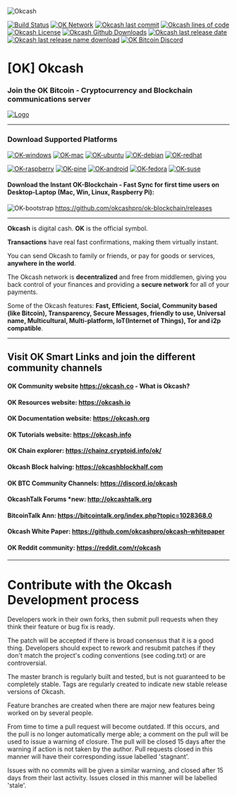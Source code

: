 
<img alt="Okcash" src="https://i.imgur.com/9N1ZIVK.jpg">

[![Build Status](https://img.shields.io/travis/okcashpro/okcash/master?style=for-the-badge)](https://travis-ci.com/okcashpro/okcash) [![OK Network](https://img.shields.io/badge/network%20status-stable-brightgreen.svg?style=for-the-badge)](http://explorer.okcash.co) [![Okcash last commit](https://img.shields.io/github/last-commit/okcashpro/okcash?style=for-the-badge)](https://github.com/okcashpro/okcash) [![Okcash lines of code](https://img.shields.io/tokei/lines/github/okcashpro/okcash?style=for-the-badge)](https://github.com/okcashpro/okcash) [![Okcash License](https://img.shields.io/github/license/okcashpro/okcash?color=gre&style=for-the-badge)](https://github.com/okcashpro/okcash/blob/master/COPYING) [![Okcash Github Downloads](https://img.shields.io/github/downloads/okcashpro/okcash/total.svg?style=for-the-badge)](https://github.com/okcashpro/okcash) [![Okcash last release date](https://img.shields.io/github/release-date/okcashpro/okcash?color=gree&label=Latest%20Release&style=for-the-badge)](https://github.com/okcashpro/okcash/releases/latest) [![Okcash last release name download](https://img.shields.io/github/v/release/okcashpro/okcash?label=Release%20download&style=for-the-badge)](https://github.com/okcashpro/okcash/releases/latest) [![OK Bitcoin Discord](https://img.shields.io/discord/213747404745211904?label=discord&style=for-the-badge)](https://discord.gg/okcash)

# [OK] Okcash

### Join the OK Bitcoin - Cryptocurrency and Blockchain communications server
<a href="https://discord.io/cryptocurrency">
    <img alt="Logo" src="https://discordapp.com/api/guilds/213747404745211904/widget.png?style=banner2">
  </a>

-------------------

### Download Supported Platforms

[![OK-windows](http://i.imgur.com/kJIvcip.png)](https://okcash.org/#jf_download) [![OK-mac](http://i.imgur.com/eW5Hlpc.png)](https://okcash.org/#jf_download) [![OK-ubuntu](http://imgur.com/orQ2ta4.png)](https://okcash.org/#jf_download) [![OK-debian](https://i.imgur.com/pPS1OOx.png)](https://okcash.org/#jf_download)  [![OK-redhat](https://i.imgur.com/3AwIKyy.png)](https://okcash.org/#jf_download) 

[![OK-raspberry](http://imgur.com/UJNvyax.png)](https://okcash.org/#jf_download)  [![OK-pine](http://imgur.com/bUpbcNL.png)](https://okcash.org/#jf_download) [![OK-android](http://i.imgur.com/Tx4q5Dc.png)](https://okcash.org/#jf_download) [![OK-fedora](https://i.imgur.com/WCovlZx.png)](https://okcash.org/#jf_download) [![OK-suse](https://i.imgur.com/CBnNFOZ.png)](https://okcash.org/#jf_download)

#### Download the Instant OK-Blockchain - Fast Sync for first time users on Desktop-Laptop (Mac, Win, Linux, Raspberry Pi): 
![OK-bootstrap](http://i.imgur.com/edwu0MM.png) https://github.com/okcashpro/ok-blockchain/releases

--------------------

**Okcash** is digital cash. **OK** is the official symbol. 

**Transactions** have real fast confirmations, making them virtually instant. 

You can send Okcash to family or friends, or pay for goods or services, **anywhere in the world**.

The Okcash network is **decentralized** and free from middlemen, giving you back control of your finances and providing a **secure network** for all of your payments. 

Some of the Okcash features: **Fast, Efficient, Social, Community based (like Bitcoin), Transparency, Secure Messages, friendly to use, Universal name, Multicultural, Multi-platform, IoT(Internet of Things), Tor and i2p compatible**.

--------------------

## Visit OK Smart Links and join the different community channels

#### OK Community website  https://okcash.co - What is Okcash?

#### OK Resources website:  https://okcash.io

#### OK Documentation website:  https://okcash.org

#### OK Tutorials website:  https://okcash.info

#### OK Chain explorer:  https://chainz.cryptoid.info/ok/

#### Okcash Block halving:  https://okcashblockhalf.com

#### OK BTC Community Channels: https://discord.io/okcash

#### OkcashTalk Forums *new:  http://okcashtalk.org

#### BitcoinTalk Ann: https://bitcointalk.org/index.php?topic=1028368.0

#### Okcash White Paper: https://github.com/okcashpro/okcash-whitepaper

#### OK Reddit community: https://reddit.com/r/okcash

-------------------

# Contribute with the Okcash Development process

Developers work in their own forks, then submit pull requests when
they think their feature or bug fix is ready.

The patch will be accepted if there is broad consensus that it is a
good thing.  Developers should expect to rework and resubmit patches
if they don't match the project's coding conventions (see coding.txt)
or are controversial.

The master branch is regularly built and tested, but is not guaranteed
to be completely stable. Tags are regularly created to indicate new
stable release versions of Okcash.

Feature branches are created when there are major new features being
worked on by several people.

From time to time a pull request will become outdated. If this occurs, and
the pull is no longer automatically merge able; a comment on the pull will
be used to issue a warning of closure. The pull will be closed 15 days
after the warning if action is not taken by the author. Pull requests closed
in this manner will have their corresponding issue labelled 'stagnant'.

Issues with no commits will be given a similar warning, and closed after
15 days from their last activity. Issues closed in this manner will be 
labelled 'stale'.


